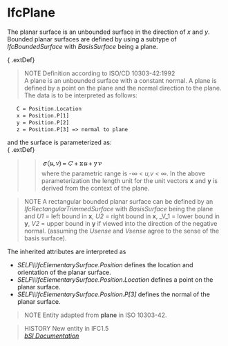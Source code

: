 IfcPlane
========
The planar surface is an unbounded surface in the direction of _x_ and _y_.
Bounded planar surfaces are defined by using a subtype of _IfcBoundedSurface_
with _BasisSurface_ being a plane.  
  
{ .extDef}  
> NOTE  Definition according to ISO/CD 10303-42:1992  
> A plane is an unbounded surface with a constant normal. A plane is defined
> by a point on the plane and the normal direction to the plane. The data is
> to be interpreted as follows:
    
    
      
       C = Position.Location  
       x = Position.P[1]  
       y = Position.P[2]  
       z = Position.P[3] => normal to plane  
    

and the surface is parameterized as:  
{ .extDef}  
>> ![formula](figures/ifcplane-math1.gif.gif)  
> where the parametric range is -∞ < _u,v_ < ∞. In the above parameterization
> the length unit for the unit vectors **x** and **y** is derived from the
> context of the plane.  
  
> NOTE  A rectangular bounded planar surface can be defined by an
> _IfcRectangularTrimmedSurface_ with _BasisSurface_ being the plane and _U1_
> = left bound in **x**, _U2_ = right bound in **x**, _V_1 = lower bound in
> **y**, _V2_ = upper bound in **y** if viewed into the direction of the
> negative normal. (assuming the _Usense_ and _Vsense_ agree to the sense of
> the basis surface).  
  
The inherited attributes are interpreted as  
  
* _SELF\\\IfcElementarySurface.Position_ defines the location and orientation of the planar surface.  
* _SELF\\\IfcElementarySurface.Position.Location_ defines a point on the planar surface.  
* _SELF\\\IfcElementarySurface.Position.P[3]_ defines the normal of the planar surface.  
  
> NOTE  Entity adapted from **plane** in ISO 10303-42.  
  
> HISTORY  New entity in IFC1.5  
[ _bSI
Documentation_](https://standards.buildingsmart.org/IFC/DEV/IFC4_2/FINAL/HTML/schema/ifcgeometryresource/lexical/ifcplane.htm)


